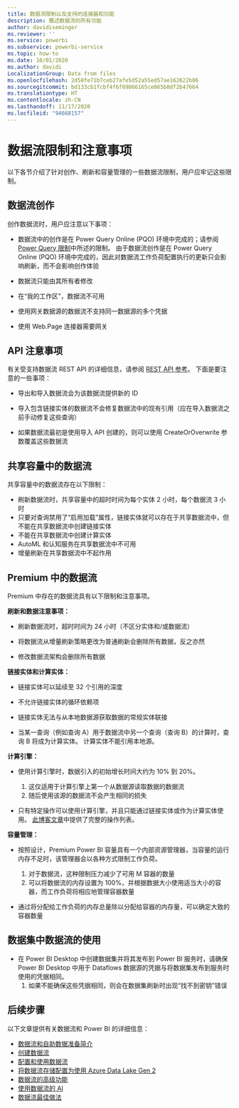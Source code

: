 ```yaml
---
title: 数据流限制以及支持的连接器和功能
description: 概述数据流的所有功能
author: davidiseminger
ms.reviewer: ''
ms.service: powerbi
ms.subservice: powerbi-service
ms.topic: how-to
ms.date: 10/01/2020
ms.author: davidi
LocalizationGroup: Data from files
ms.openlocfilehash: 2d58fe71b7ceb27afe5d52a55ed57ae162622b06
ms.sourcegitcommit: bd133cb1fcbf4f6f89066165ce065b8df2b47664
ms.translationtype: HT
ms.contentlocale: zh-CN
ms.lasthandoff: 11/17/2020
ms.locfileid: "94668157"
---
```

# <a name="dataflows-limitations-and-considerations"></a>数据流限制和注意事项

以下各节介绍了针对创作、刷新和容量管理的一些数据流限制，用户应牢记这些限制。

## <a name="dataflow-authoring"></a>数据流创作

创作数据流时，用户应注意以下事项：

* 数据流中的创作是在 Power Query Online (PQO) 环境中完成的；请参阅 [Power Query 限制](/power-query/power-query-online-limits)中所述的限制。
由于数据流创作是在 Power Query Online (PQO) 环境中完成的，因此对数据流工作负荷配置执行的更新只会影响刷新，而不会影响创作体验

* 数据流只能由其所有者修改

* 在“我的工作区”，数据流不可用

* 使用网关数据源的数据流不支持同一数据源的多个凭据

* 使用 Web.Page 连接器需要网关

## <a name="api-considerations"></a>API 注意事项

有关受支持数据流 REST API 的详细信息，请参阅 [REST API 参考](/rest/api/power-bi/dataflows)。 下面是要注意的一些事项：

* 导出和导入数据流会为该数据流提供新的 ID

* 导入包含链接实体的数据流不会修复数据流中的现有引用（应在导入数据流之前手动修复这些查询）

* 如果数据流最初是使用导入 API 创建的，则可以使用 CreateOrOverwrite 参数覆盖这些数据流

## <a name="dataflows-in-shared"></a>共享容量中的数据流

共享容量中的数据流存在以下限制：

* 刷新数据流时，共享容量中的超时时间为每个实体 2 小时，每个数据流 3 小时
* 只要对查询禁用了“启用加载”属性，链接实体就可以存在于共享数据流中，但不能在共享数据流中创建链接实体
* 不能在共享数据流中创建计算实体
* AutoML 和认知服务在共享数据流中不可用
* 增量刷新在共享数据流中不起作用

## <a name="dataflows-in-premium"></a>Premium 中的数据流

Premium 中存在的数据流具有以下限制和注意事项。

**刷新和数据注意事项：**

* 刷新数据流时，超时时间为 24 小时（不区分实体和/或数据流）

* 将数据流从增量刷新策略更改为普通刷新会删除所有数据，反之亦然

* 修改数据流架构会删除所有数据

**链接实体和计算实体：**

* 链接实体可以延续至 32 个引用的深度

* 不允许链接实体的循环依赖项

* 链接实体无法与从本地数据源获取数据的常规实体联接

* 当某一查询（例如查询 A）用于数据流中另一个查询（查询 B）的计算时，查询 B 将成为计算实体。 计算实体不能引用本地源。


**计算引擎：**

* 使用计算引擎时，数据引入的初始增长时间大约为 10% 到 20%。

  1. 这仅适用于计算引擎上第一个从数据源读取数据的数据流
  2. 随后使用该源的数据流不会产生相同的损失

* 只有特定操作可以使用计算引擎，并且只能通过链接实体或作为计算实体使用。 [此博客文章](http://petcu40.blogspot.com/2019/06/m-folding-in-enhanced-engine-of-power.html)中提供了完整的操作列表。


**容量管理：**

* 按照设计，Premium Power BI 容量具有一个内部资源管理器，当容量的运行内存不足时，该管理器会以各种方式限制工作负荷。

  1. 对于数据流，这种限制压力减少了可用 M 容器的数量
  2. 可以将数据流的内存设置为 100%，并根据数据大小使用适当大小的容器，而工作负荷将相应地管理容器数量

* 通过将分配给工作负荷的内存总量除以分配给容器的内存量，可以确定大致的容器数量

## <a name="dataflow-usage-in-datasets"></a>数据集中数据流的使用

* 在 Power BI Desktop 中创建数据集并将其发布到 Power BI 服务时，请确保 Power BI Desktop 中用于 Dataflows 数据源的凭据与将数据集发布到服务时使用的凭据相同。
  1. 如果不能确保这些凭据相同，则会在数据集刷新时出现“找不到密钥”错误

## <a name="next-steps"></a>后续步骤
以下文章提供有关数据流和 Power BI 的详细信息：

* [数据流和自助数据准备简介](dataflows-introduction-self-service.md)
* [创建数据流](dataflows-create.md)
* [配置和使用数据流](dataflows-configure-consume.md)
* [将数据流存储配置为使用 Azure Data Lake Gen 2](dataflows-azure-data-lake-storage-integration.md)
* [数据流的高级功能](dataflows-premium-features.md)
* [使用数据流的 AI](dataflows-machine-learning-integration.md)
* [数据流最佳做法](dataflows-best-practices.md)